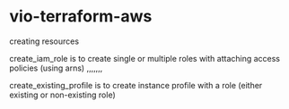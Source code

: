 # vio-terraform-aws
creating resources

create_iam_role is to create single or multiple roles with attaching access policies (using arns) ,,,,,,,



create_existing_profile is to create instance profile with a role (either existing or non-existing role)

